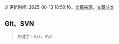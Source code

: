 :alarm_clock: 更新时间: 2025-08-13 18:50:16。[文章来源](/README.md)、[文章分类](/TAGS.md)

## Git、SVN


> 关键字：`Git`、`SVN`



